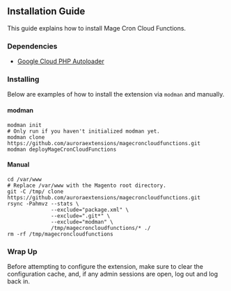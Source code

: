 ## Installation Guide

This guide explains how to install Mage Cron Cloud Functions.

### Dependencies

+ [Google Cloud PHP Autoloader](https://github.com/auroraextensions/googlecloudphpautoloader)

### Installing

Below are examples of how to install the extension via `modman` and manually.

#### modman

```
modman init                                                                         # Only run if you haven't initialized modman yet.
modman clone https://github.com/auroraextensions/magecroncloudfunctions.git
modman deployMageCronCloudFunctions
```

#### Manual

```
cd /var/www                                                                         # Replace /var/www with the Magento root directory.
git -C /tmp/ clone https://github.com/auroraextensions/magecroncloudfunctions.git
rsync -Pahmvz --stats \
              --exclude="package.xml" \
              --exclude=".git*" \
              --exclude="modman" \
              /tmp/magecroncloudfunctions/* ./
rm -rf /tmp/magecroncloudfunctions
```

### Wrap Up

Before attempting to configure the extension, make sure to clear the configuration cache, and, if any admin sessions are open, log out and log back in.
